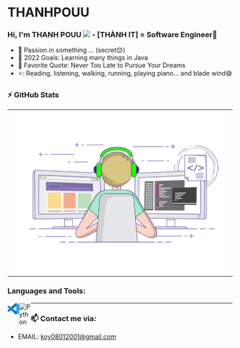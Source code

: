 # THANHPOUU
### Hi, I'm THANH POUU <img src="https://media.giphy.com/media/hvRJCLFzcasrR4ia7z/giphy.gif" width="25px"> -  [THÀNH IT] = Software Engineer🌻  


- 🔭 Passion in something ... (secret😊)
- 💪 2022 Goals: Learning many things in Java
- 🥅 Favorite Quote: Never Too Late to Pursue Your Dreams
- ⭐: Reading, listening, walking, running, playing piano... and blade wind😅

### :zap: GitHub Stats

<table>
<tr>
  
  <td width="52%"><img alt="gif" align="right" src="coding-freak.gif"/></td>
</tr>
<table>

### Languages and Tools:
<img align="left" alt="Visual Studio Code" width="26px" src="https://raw.githubusercontent.com/github/explore/80688e429a7d4ef2fca1e82350fe8e3517d3494d/topics/visual-studio-code/visual-studio-code.png" />
<img align="left" alt="Python" width="26px" src="https://upload.wikimedia.org/wikipedia/commons/thumb/0/0a/Python.svg/1200px-Python.svg.png" /> 



---

### 📫 Contact me via:
- EMAIL: koy08012001@gmail.com

[website]: https://www.facebook.com/thanh222549
